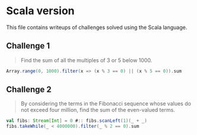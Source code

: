 # Scala version

This file contains writeups of challenges solved using the Scala language.

## Challenge 1

> Find the sum of all the multiples of 3 or 5 below 1000.

```scala
Array.range(0, 1000).filter(x => (x % 3 == 0) || (x % 5 == 0)).sum
```

## Challenge 2

> By considering the terms in the Fibonacci sequence whose values do not 
> exceed four million, find the sum of the even-valued terms.

```scala
val fibs: Stream[Int] = 0 #:: fibs.scanLeft(1)(_ + _)
fibs.takeWhile(_ < 4000000).filter(_ % 2 == 0).sum
```


